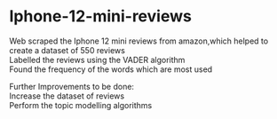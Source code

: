 # Iphone-12-mini-reviews


Web scraped the Iphone 12 mini reviews from amazon,which helped to create a dataset of 550 reviews <br>
Labelled the reviews using the VADER algorithm <br>
Found the frequency of the words which are most used

Further Improvements to be done:
<br>Increase the dataset of reviews<br>
Perform the topic modelling algorithms <br>

